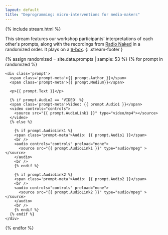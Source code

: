 ```yaml
---
layout: default
title: "Deprogramming: micro-interventions for media-makers"
---
```


{% include stream.html %}

This stream features our workshop participants' interpretations of each other's prompts, along with the recordings from [Radio Naked](listening.html#radio-naked) in a randomized order. It plays on a [π-box](https://p-node.org/documentation/pibox/what-is-a-pibox).
{: .stream-footer }

<div class='prompts'>

  {% assign randomized = site.data.prompts | sample: 53 %}
  {% for prompt in randomized %}

    <div class='prompt'>
      <span class='prompt-meta'>{{ prompt.Author }}</span>
      <span class='prompt-meta'>{{ prompt.Medium}}</span>

      <p>{{ prompt.Text }}</p>

      {% if prompt.Audio2 == 'VIDEO' %}
      <span class='prompt-meta'>Video: {{ prompt.Audio1 }}</span>
      <video controls="controls">
        <source src="{{ prompt.AudioLink1 }}" type="video/mp4"></source>
      </video>
      {% else %}

        {% if prompt.AudioLink1 %}
        <span class='prompt-meta'>Audio: {{ prompt.Audio1 }}</span>
        <br />
        <audio controls="controls" preload="none">
          <source src="{{ prompt.AudioLink1 }}" type="audio/mpeg" ></source>
        </audio>
        <br />
        {% endif %}

        {% if prompt.AudioLink2 %}
        <span class='prompt-meta'>Audio: {{ prompt.Audio2 }}</span>
        <br />
        <audio controls="controls" preload="none">
          <source src="{{ prompt.AudioLink2 }}" type="audio/mpeg" ></source>
        </audio>
        <br />
        {% endif %}
      {% endif %}
    </div>

  {% endfor %}

</div>
